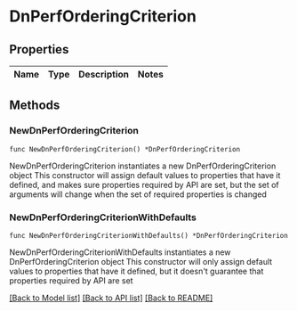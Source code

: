 # DnPerfOrderingCriterion

## Properties

Name | Type | Description | Notes
------------ | ------------- | ------------- | -------------

## Methods

### NewDnPerfOrderingCriterion

`func NewDnPerfOrderingCriterion() *DnPerfOrderingCriterion`

NewDnPerfOrderingCriterion instantiates a new DnPerfOrderingCriterion object
This constructor will assign default values to properties that have it defined,
and makes sure properties required by API are set, but the set of arguments
will change when the set of required properties is changed

### NewDnPerfOrderingCriterionWithDefaults

`func NewDnPerfOrderingCriterionWithDefaults() *DnPerfOrderingCriterion`

NewDnPerfOrderingCriterionWithDefaults instantiates a new DnPerfOrderingCriterion object
This constructor will only assign default values to properties that have it defined,
but it doesn't guarantee that properties required by API are set


[[Back to Model list]](../README.md#documentation-for-models) [[Back to API list]](../README.md#documentation-for-api-endpoints) [[Back to README]](../README.md)


